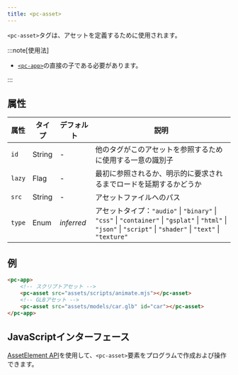 ```yaml
---
title: <pc-asset>
---
```


`<pc-asset>`タグは、アセットを定義するために使用されます。

:::note[使用法]

* [`<pc-app>`](../pc-app)の直接の子である必要があります。

:::

## 属性

<div className="attribute-table">

| 属性 | タイプ | デフォルト | 説明 |
| --- | --- | --- | --- |
| `id` | String | - | 他のタグがこのアセットを参照するために使用する一意の識別子 |
| `lazy` | Flag | - | 最初に参照されるか、明示的に要求されるまでロードを延期するかどうか |
| `src` | String | - | アセットファイルへのパス |
| `type` | Enum | *inferred* | アセットタイプ：`"audio"` \| `"binary"` \| `"css"` \| `"container"` \| `"gsplat"` \| `"html"` \| `"json"` \| `"script"` \| `"shader"` \| `"text"` \| `"texture"` |

</div>

## 例

```html
<pc-app>
    <!-- スクリプトアセット -->
    <pc-asset src="assets/scripts/animate.mjs"></pc-asset>
    <!-- GLBアセット -->
    <pc-asset src="assets/models/car.glb" id="car"></pc-asset>
</pc-app>
```

## JavaScriptインターフェース

[AssetElement API](https://api.playcanvas.com/web-components/classes/AssetElement.html)を使用して、`<pc-asset>`要素をプログラムで作成および操作できます。
